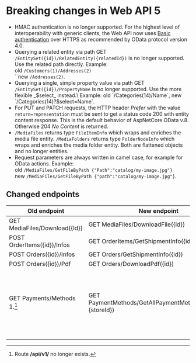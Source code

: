 # Breaking changes in Web API 5

* HMAC authentication is no longer supported. For the highest level of interoperability with generic clients, the Web API now uses [Basic authentication](authentication.md) over HTTPS as recommended by OData protocol version 4.0.
* Querying a related entity via path GET `/EntitySet({id})/RelatedEntity({relatedId})` is no longer supported. Use the related path directly. Example:\
  old `/Customers(1)/Addresses(2)`\
  ``new `/Addresses(2)`.
* Querying a single, simple property value via path GET `/EntitySet({id})/PropertyName` is no longer supported. Use the more flexible _$select_ instead.\
  Example: old `/Categories(14)/Name`, new `/Categories(14)?$select=Name`.
* For PUT and PATCH requests, the HTTP header _Prefer_ with the value `return=representation` must be sent to get a status code 200 with entity content response. This is the default behavior of AspNetCore.OData v.8. Otherwise 204 _No Content_ is returned.
* `/MediaFiles` returns type `FileItemInfo` which wraps and enriches the media file entity. `/MediaFolders` returns type `FolderNodeInfo` which wraps and enriches the media folder entity. Both are flattened objects and no longer entities.
* Request parameters are always written in camel case, for example for OData actions. Example:\
  old `/MediaFiles/GetFileByPath {"Path":"catalog/my-image.jpg"}`\
  new `/MediaFiles/GetFileByPath {"path":"catalog/my-image.jpg"}`.

## Changed endpoints

| Old endpoint                  | New endpoint                                                | Remarks                                                        |
| ----------------------------- | ----------------------------------------------------------- | -------------------------------------------------------------- |
| GET MediaFiles/Download({Id}) | GET MediaFiles/DownloadFile({id})                           |                                                                |
| POST OrderItems({id})/Infos   | GET OrderItems/GetShipmentInfo({id})                        |                                                                |
| POST Orders({id})/Infos       | GET Orders/GetShipmentInfo({id})                            |                                                                |
| POST Orders({id})/Pdf         | GET Orders/DownloadPdf({id})                                |                                                                |
| GET Payments/Methods 1.[^1]   | GET PaymentMethods/GetAllPaymentMethods({active},{storeId}) | New method. Now returns a list of payment method system names. |
|                               |                                                             |                                                                |



[^1]: Route **/api/v1/** no longer exists.
